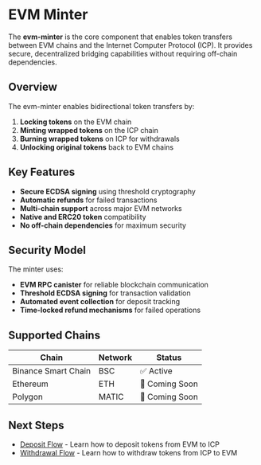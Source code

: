 # EVM Minter

The **evm-minter** is the core component that enables token transfers between EVM chains and the Internet Computer Protocol (ICP). It provides secure, decentralized bridging capabilities without requiring off-chain dependencies.

## Overview

The evm-minter enables bidirectional token transfers by:

1. **Locking tokens** on the EVM chain
2. **Minting wrapped tokens** on the ICP chain
3. **Burning wrapped tokens** on ICP for withdrawals
4. **Unlocking original tokens** back to EVM chains

## Key Features

- **Secure ECDSA signing** using threshold cryptography
- **Automatic refunds** for failed transactions  
- **Multi-chain support** across major EVM networks
- **Native and ERC20 token** compatibility
- **No off-chain dependencies** for maximum security

## Security Model

The minter uses:
- **EVM RPC canister** for reliable blockchain communication
- **Threshold ECDSA signing** for transaction validation
- **Automated event collection** for deposit tracking
- **Time-locked refund mechanisms** for failed operations

## Supported Chains

| Chain | Network | Status |
|-------|---------|--------|
| Binance Smart Chain | BSC | ✅ Active |
| Ethereum | ETH | 🔄 Coming Soon |
| Polygon | MATIC | 🔄 Coming Soon |

## Next Steps

- [Deposit Flow](deposit.md) - Learn how to deposit tokens from EVM to ICP
- [Withdrawal Flow](withdrawal.md) - Learn how to withdraw tokens from ICP to EVM